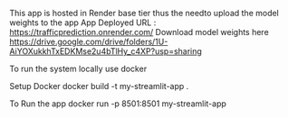 This app is hosted in Render base tier thus the needto upload the model weights to the app
App Deployed URL : https://trafficprediction.onrender.com/
Download model weights here https://drive.google.com/drive/folders/1U-AiYOXukkhTxEDKMse2u4bTlHy_c4XP?usp=sharing


To run the system locally use docker 

Setup Docker 
docker build -t my-streamlit-app .

To Run the app 
docker run -p 8501:8501 my-streamlit-app
